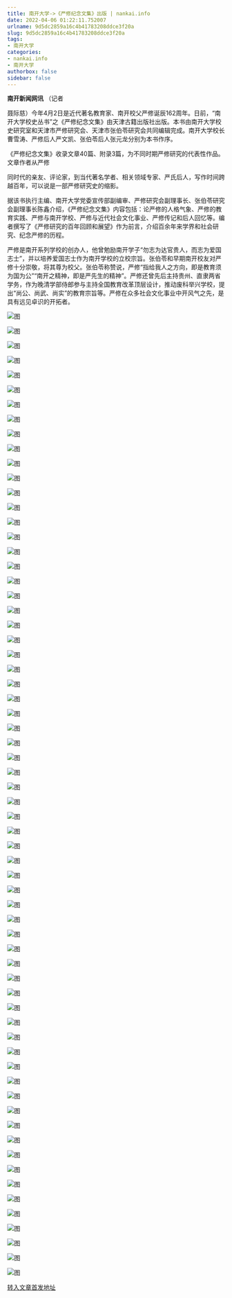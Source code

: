 ```yaml
---
title: 南开大学->《严修纪念文集》出版 | nankai.info
date: 2022-04-06 01:22:11.752007
urlname: 9d5dc2859a16c4b41783208ddce3f20a
slug: 9d5dc2859a16c4b41783208ddce3f20a
tags: 
- 南开大学
categories:
- nankai.info
- 南开大学
authorbox: false
sidebar: false
---
```

**南开新闻网讯** （记者

聂际慈）今年4月2日是近代著名教育家、南开校父严修诞辰162周年。日前，“南开大学校史丛书”之《严修纪念文集》由天津古籍出版社出版。本书由南开大学校史研究室和天津市严修研究会、天津市张伯苓研究会共同编辑完成。南开大学校长曹雪涛、严修后人严文凯、张伯苓后人张元龙分别为本书作序。

《严修纪念文集》收录文章40篇、附录3篇，为不同时期严修研究的代表性作品。文章作者从严修
<!--more-->
同时代的亲友、评论家，到当代著名学者、相关领域专家、严氏后人，写作时间跨越百年，可以说是一部严修研究史的缩影。

据该书执行主编、南开大学党委宣传部副编审、严修研究会副理事长、张伯苓研究会副理事长陈鑫介绍，《严修纪念文集》内容包括：论严修的人格气象、严修的教育实践、严修与南开学校、严修与近代社会文化事业、严修传记和后人回忆等。编者撰写了《严修研究的百年回顾和展望》作为前言，介绍百余年来学界和社会研究、纪念严修的历程。

严修是南开系列学校的创办人，他曾勉励南开学子“勿志为达官贵人，而志为爱国志士”，并以培养爱国志士作为南开学校的立校宗旨。张伯苓和早期南开校友对严修十分崇敬，将其尊为校父。张伯苓称赞说，严修“指给我人之方向，即是教育须为国为公”“南开之精神，即是严先生的精神”。严修还曾先后主持贵州、直隶两省学务，作为晚清学部侍郎参与主持全国教育改革顶层设计，推动废科举兴学校，提出“尚公、尚武、尚实”的教育宗旨等。严修在众多社会文化事业中开风气之先，是具有远见卓识的开拓者。

![图](http://news.nankai.edu.cn/ywsd/system/2022/04/02/g)

![图](http://news.nankai.edu.cn/ywsd/system/2022/04/02/p)

![图](http://news.nankai.edu.cn/ywsd/system/2022/04/02/j)

![图](http://news.nankai.edu.cn/ywsd/system/2022/04/02/)

![图](http://news.nankai.edu.cn/ywsd/system/2022/04/02/d)

![图](http://news.nankai.edu.cn/ywsd/system/2022/04/02/e)

![图](http://news.nankai.edu.cn/ywsd/system/2022/04/02/4)

![图](http://news.nankai.edu.cn/ywsd/system/2022/04/02/7)

![图](http://news.nankai.edu.cn/ywsd/system/2022/04/02/a)

![图](http://news.nankai.edu.cn/ywsd/system/2022/04/02/b)

![图](http://news.nankai.edu.cn/ywsd/system/2022/04/02/9)

![图](http://news.nankai.edu.cn/ywsd/system/2022/04/02/e)

![图](http://news.nankai.edu.cn/ywsd/system/2022/04/02/_)

![图](http://news.nankai.edu.cn/ywsd/system/2022/04/02/2)

![图](http://news.nankai.edu.cn/ywsd/system/2022/04/02/9)

![图](http://news.nankai.edu.cn/ywsd/system/2022/04/02/2)

![图](http://news.nankai.edu.cn/ywsd/system/2022/04/02/5)

![图](http://news.nankai.edu.cn/ywsd/system/2022/04/02/4)

![图](http://news.nankai.edu.cn/ywsd/system/2022/04/02/0)

![图](http://news.nankai.edu.cn/ywsd/system/2022/04/02/0)

![图](http://news.nankai.edu.cn/ywsd/system/2022/04/02/0)

![图](http://news.nankai.edu.cn/ywsd/system/2022/04/02/3)

![图](http://news.nankai.edu.cn/ywsd/system/2022/04/02/0)

![图](http://news.nankai.edu.cn/ywsd/system/2022/04/02/0)

![图](http://news.nankai.edu.cn/)

![图](http://news.nankai.edu.cn/ywsd/system/2022/04/02/2)

![图](http://news.nankai.edu.cn/ywsd/system/2022/04/02/5)

![图](http://news.nankai.edu.cn/ywsd/system/2022/04/02/4)

![图](http://news.nankai.edu.cn/)

![图](http://news.nankai.edu.cn/ywsd/system/2022/04/02/0)

![图](http://news.nankai.edu.cn/ywsd/system/2022/04/02/0)

![图](http://news.nankai.edu.cn/ywsd/system/2022/04/02/0)

![图](http://news.nankai.edu.cn/)

![图](http://news.nankai.edu.cn/ywsd/system/2022/04/02/3)

![图](http://news.nankai.edu.cn/ywsd/system/2022/04/02/0)

![图](http://news.nankai.edu.cn/ywsd/system/2022/04/02/0)

![图](http://news.nankai.edu.cn/)

![图](http://news.nankai.edu.cn/ywsd/system/2022/04/02/c)

![图](http://news.nankai.edu.cn/ywsd/system/2022/04/02/i)

![图](http://news.nankai.edu.cn/ywsd/system/2022/04/02/p)

![图](http://news.nankai.edu.cn/)

![图](http://news.nankai.edu.cn/ywsd/system/2022/04/02/n)

![图](http://news.nankai.edu.cn/ywsd/system/2022/04/02/c)

![图](http://news.nankai.edu.cn/ywsd/system/2022/04/02/)

![图](http://news.nankai.edu.cn/ywsd/system/2022/04/02/u)

![图](http://news.nankai.edu.cn/ywsd/system/2022/04/02/d)

![图](http://news.nankai.edu.cn/ywsd/system/2022/04/02/e)

![图](http://news.nankai.edu.cn/ywsd/system/2022/04/02/)

![图](http://news.nankai.edu.cn/ywsd/system/2022/04/02/i)

![图](http://news.nankai.edu.cn/ywsd/system/2022/04/02/a)

![图](http://news.nankai.edu.cn/ywsd/system/2022/04/02/k)

![图](http://news.nankai.edu.cn/ywsd/system/2022/04/02/n)

![图](http://news.nankai.edu.cn/ywsd/system/2022/04/02/a)

![图](http://news.nankai.edu.cn/ywsd/system/2022/04/02/n)

![图](http://news.nankai.edu.cn/ywsd/system/2022/04/02/)

![图](http://news.nankai.edu.cn/ywsd/system/2022/04/02/s)

![图](http://news.nankai.edu.cn/ywsd/system/2022/04/02/w)

![图](http://news.nankai.edu.cn/ywsd/system/2022/04/02/e)

![图](http://news.nankai.edu.cn/ywsd/system/2022/04/02/n)

![图](http://news.nankai.edu.cn/)

![图](http://news.nankai.edu.cn/)

![图](http://news.nankai.edu.cn/ywsd/system/2022/04/02/:)

![图](http://news.nankai.edu.cn/ywsd/system/2022/04/02/p)

![图](http://news.nankai.edu.cn/ywsd/system/2022/04/02/t)

![图](http://news.nankai.edu.cn/ywsd/system/2022/04/02/t)

![图](http://news.nankai.edu.cn/ywsd/system/2022/04/02/h)

[转入文章首发地址](http://news.nankai.edu.cn/ywsd/system/2022/04/02/030050770.shtml)